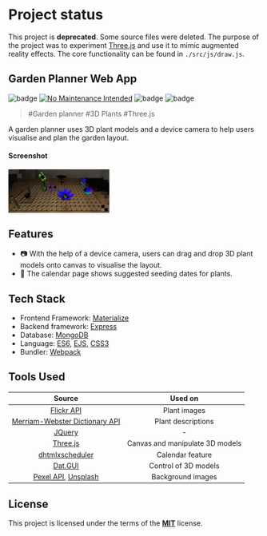 # Project status  

This project is **deprecated**. Some source files were deleted. The purpose of the project was to experiment [Three.js](https://threejs.org/) and use it to mimic augmented reality effects. The core functionality can be found in `./src/js/draw.js`. 



## Garden Planner Web App

<img src="https://img.shields.io/github/license/hl778/SameGame-Phaser3" alt="badge" style="zoom:100%;"/> [![No Maintenance Intended](http://unmaintained.tech/badge.svg)](http://unmaintained.tech/) <img src="https://img.shields.io/david/hl778/Garden-Planner-Webapp" alt="badge" style="zoom:100%;"/> <img src="https://img.shields.io/david/dev/hl778/Garden-Planner-Webapp" alt="badge" style="zoom:100%;"/>

> #Garden planner #3D Plants #Three.js
> 
A garden planner uses 3D plant models and a device camera to help users visualise and plan the garden layout.

#### Screenshot

<img src="docs/1.png" alt="screenshot" align="center" width=40%/> 



## Features

* :camera: With the help of a device camera, users can drag and drop 3D plant models onto canvas to visualise the layout. 
* :seedling: The calendar page shows suggested seeding dates for plants.



## Tech Stack 

- Frontend Framework: [Materialize](https://materializecss.com/)
- Backend framework: [Express](https://expressjs.com/)
- Database: [MongoDB](https://www.mongodb.com/)
- Language: [ES6](https://github.com/lukehoban/es6features#readme), [EJS](https://ejs.co/), [CSS3](https://www.w3.org/TR/2001/WD-css3-roadmap-20010523/)
- Bundler: [Webpack](https://webpack.js.org/)



## Tools Used

|                          **Source**                          |           **Used on**           |
| :----------------------------------------------------------: | :-----------------------------: |
|      [Flickr API](https://www.flickr.com/services/api/)      |          Plant images           |
| [Merriam-Webster Dictionary API](https://dictionaryapi.com/) |       Plant descriptions        |
|                [JQuery](https://jquery.com/)                 |                -                |
|               [Three.js](https://threejs.org/)               | Canvas and manipulate 3D models |
|    [dhtmlxscheduler](https://docs.dhtmlx.com/scheduler/)     |        Calendar feature         |
|        [Dat.GUI](https://github.com/dataarts/dat.gui)        |      Control of 3D models       |
| [Pexel API](https://www.pexels.com/api/), [Unsplash](https://unsplash.com/) |        Background images        |



## License

This project is licensed under the terms of the **[MIT](https://choosealicense.com/licenses/mit/)** license.

